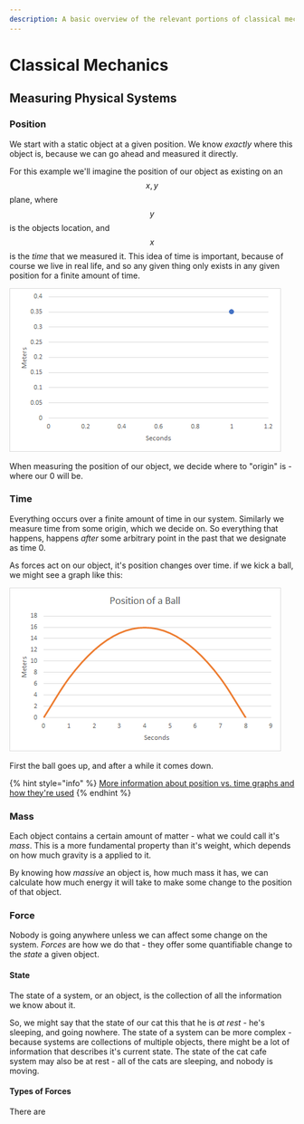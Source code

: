 ```yaml
---
description: A basic overview of the relevant portions of classical mechanics
---
```


# Classical Mechanics

## Measuring Physical Systems

### Position

We start with a static object at a given position. We know _exactly_ where this object is, because we can go ahead and measured it directly.

For this example we'll imagine the position of our object as existing on an $$x, y$$ plane, where $$y$$ is the objects location, and $$x$$ is the _time_ that we measured it. This idea of time is important, because of course we live in real life, and so any given thing only exists in any given position for a finite amount of time.

![The position of our object in meters at 1 second - showing a single dot on a graph](../.gitbook/assets/image.png)

When measuring the position of our object, we decide where to "origin" is - where our 0 will be.

### Time

Everything occurs over a finite amount of time in our system. Similarly we measure time from some origin, which we decide on. So everything that happens, happens _after_ some arbitrary point in the past that we designate as time 0.

As forces act on our object, it's position changes over time. if we kick a ball, we might see a graph like this:

![The graph of the position of a ball over time - showing an upside down parabola](../.gitbook/assets/image%20%281%29.png)

First the ball goes up, and after a while it comes down.

{% hint style="info" %}
[More information about position vs. time graphs and how they're used](https://www.khanacademy.org/science/physics/one-dimensional-motion/displacement-velocity-time/a/position-vs-time-graphs)
{% endhint %}

### Mass

Each object contains a certain amount of matter - what we could call it's _mass_. This is a more fundamental property than it's weight, which depends on how much gravity is a applied to it.

By knowing how _massive_ an object is, how much mass it has, we can calculate how much energy it will take to make some change to the position of that object.

### Force

Nobody is going anywhere unless we can affect some change on the system. _Forces_ are how we do that - they offer some quantifiable change to the _state_ a given object.

#### State

The state of a system, or an object, is the collection of all the information we know about it. 

So, we might say that the state of our cat this that he is _at rest_ - he's sleeping, and going nowhere. The state of a system can be more complex - because systems are collections of multiple objects, there might be a lot of information that describes it's current state. The state of the cat cafe system may also be at rest - all of the cats are sleeping, and nobody is moving.

#### Types of Forces

There are 





